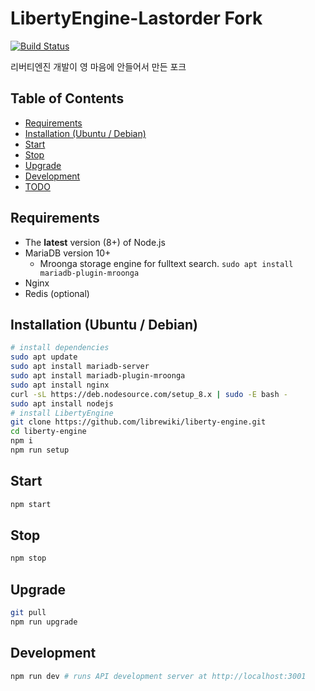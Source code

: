 # LibertyEngine-Lastorder Fork
[![Build Status](https://travis-ci.org/librewiki/liberty-engine.svg?branch=master)](https://travis-ci.org/librewiki/liberty-engine)

리버티엔진 개발이 영 마음에 안들어서 만든 포크

## Table of Contents
- [Requirements](#requirements)
- [Installation (Ubuntu / Debian)](#installation-ubuntu-debian)
- [Start](#start)
- [Stop](#stop)
- [Upgrade](#upgrade)
- [Development](#development)
- [TODO](#todo)

## Requirements
- The **latest** version (8+) of Node.js
- MariaDB version 10+
  - Mroonga storage engine for fulltext search. `sudo apt install mariadb-plugin-mroonga`
- Nginx
- Redis (optional)

## Installation (Ubuntu / Debian)
```bash
# install dependencies
sudo apt update
sudo apt install mariadb-server
sudo apt install mariadb-plugin-mroonga
sudo apt install nginx
curl -sL https://deb.nodesource.com/setup_8.x | sudo -E bash -
sudo apt install nodejs
# install LibertyEngine
git clone https://github.com/librewiki/liberty-engine.git
cd liberty-engine
npm i
npm run setup
```

## Start
```bash
npm start
```

## Stop
```bash
npm stop
```

## Upgrade
```bash
git pull
npm run upgrade
```

## Development
```bash
npm run dev # runs API development server at http://localhost:3001
```
